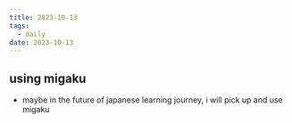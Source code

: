 ```yaml
---
title: 2023-10-13
tags:
  - daily
date: 2023-10-13
---
```

## using migaku
- maybe in the future of japanese learning journey, i will pick up and use migaku